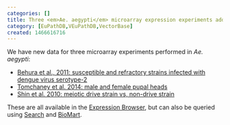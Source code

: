 ```yaml
---
categories: []
title: Three <em>Ae. aegypti</em> microarray expression experiments added
category: [EuPathDB,VEuPathDB,VectorBase]
created: 1466616716
---
```

We have new data for three microarray experiments performed in <i>Ae. aegypti</i>:
<ul> 
<li><a href="https://www.vectorbase.org/expression-browser/experiment/Aedes%20aegypti%20dengue-2%20infection%20(Behura%20et%20al.,%202011)">Behura et al., 2011: susceptible and refractory strains infected with dengue virus serotype-2</a></li>
<li><a href="https://www.vectorbase.org/expression-browser/experiment/Male%20vs%20female%20Aedes%20aegypti%20pupal%20heads%20(Tomchaney%20et%20al.,%202014)">Tomchaney et al. 2014: male and female pupal heads</a></li> 
<li><a href="https://www.vectorbase.org/expression-browser/experiment/Meiotic%20drive%20in%20Aedes%20aegypti%20during%20spermatogenesis%20(Shin%20et%20al.,%202010)">Shin et al. 2010: meiotic drive strain vs, non-drive strain</a></li>
</ul>

These are all available in the <a href="https://www.vectorbase.org/expression-browser/">Expression Browser</a>, but can also be queried using <a href="https://www.vectorbase.org/search/site/*?&site=%22Expression%22&species_category=%22Aedes%20aegypti%22">Search</a> and <a href="http://biomart.vectorbase.org/biomart/martview/cda5c8c93e19de7c49851baf64b16ade">BioMart</a>. 

